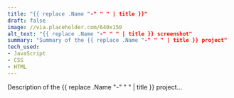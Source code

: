 ```yaml
---
title: "{{ replace .Name "-" " " | title }}" 
draft: false 
image: //via.placeholder.com/640x150 
alt_text: "{{ replace .Name "-" " " | title }} screenshot" 
summary: "Summary of the {{ replace .Name "-" " " | title }} project" 
tech_used: 
- JavaScript 
- CSS 
- HTML
---
```


Description of the {{ replace .Name "-" " " | title }} project...
